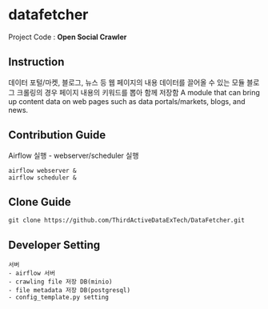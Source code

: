 # datafetcher
Project Code : **Open Social Crawler**


## Instruction
데이터 포털/마켓, 블로그, 뉴스 등 웹 페이지의 내용 데이터를 끌어올 수 있는 모듈
블로그 크롤링의 경우 페이지 내용의 키워드를 뽑아 함께 저장함
A module that can bring up content data on web pages such as data portals/markets, blogs, and news.


## Contribution Guide

Airflow 실행 - webserver/scheduler 실행
```
airflow webserver &
airflow scheduler &
```


## Clone Guide
```
git clone https://github.com/ThirdActiveDataExTech/DataFetcher.git
```



## Developer Setting
```
서버
- airflow 서버
- crawling file 저장 DB(minio)
- file metadata 저장 DB(postgresql)
- config_template.py setting
```